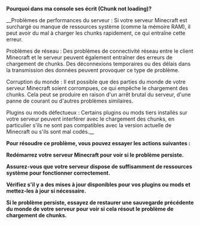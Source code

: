 **Pourquoi dans ma console ses écrit (Chunk not loading)?**

__Problèmes de performances du serveur : Si votre serveur Minecraft est surchargé ou manque de ressources système (comme la mémoire RAM), il peut avoir du mal à charger les chunks rapidement, ce qui entraîne cette erreur.


Problèmes de réseau : Des problèmes de connectivité réseau entre le client Minecraft et le serveur peuvent également entraîner des erreurs de chargement de chunks. Des déconnexions temporaires ou des délais dans la transmission des données peuvent provoquer ce type de problème.


Corruption du monde : Il est possible que des parties du monde de votre serveur Minecraft soient corrompues, ce qui empêche le chargement des chunks. Cela peut se produire en raison d'un arrêt brutal du serveur, d'une panne de courant ou d'autres problèmes similaires.


Plugins ou mods défectueux : Certains plugins ou mods tiers installés sur votre serveur peuvent interférer avec le chargement des chunks, en particulier s'ils ne sont pas compatibles avec la version actuelle de Minecraft ou s'ils sont mal codés.__

**Pour résoudre ce problème, vous pouvez essayer les actions suivantes :**

__Redémarrez votre serveur Minecraft pour voir si le problème persiste.__


__Assurez-vous que votre serveur dispose de suffisamment de ressources système pour fonctionner correctement.__


__Vérifiez s'il y a des mises à jour disponibles pour vos plugins ou mods et mettez-les à jour si nécessaire.__


__Si le problème persiste, essayez de restaurer une sauvegarde précédente du monde de votre serveur pour voir si cela résout le problème de chargement de chunks.__
